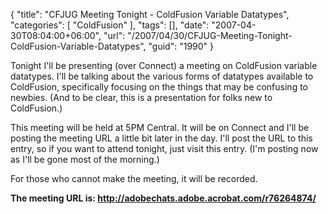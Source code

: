 {
	"title": "CFJUG Meeting Tonight - ColdFusion Variable Datatypes",
	"categories": [
		"ColdFusion"
	],
	"tags": [],
	"date": "2007-04-30T08:04:00+06:00",
	"url": "/2007/04/30/CFJUG-Meeting-Tonight-ColdFusion-Variable-Datatypes",
	"guid": "1990"
}

Tonight I'll be presenting (over Connect) a meeting on ColdFusion variable datatypes. I'll be talking about the various forms of datatypes available to ColdFusion, specifically focusing on the things that may be confusing to newbies. (And to be clear, this is a presentation for folks new to ColdFusion.) 

This meeting will be held at 5PM Central. It will be on Connect and I'll be posting the meeting URL a little bit later in the day. I'll post the URL to this entry, so if you want to attend tonight, just visit this entry. (I'm posting now as I'll be gone most of the morning.)

For those who cannot make the meeting, it will be recorded.

<b>The meeting URL is: <a href="http://adobechats.adobe.acrobat.com/r76264874/">http://adobechats.adobe.acrobat.com/r76264874/</a></b>